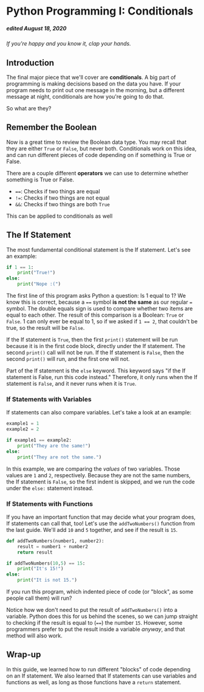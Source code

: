 # Python Programming I: Conditionals
##### edited August 18, 2020

_If you're happy and you know it, clap your hands._

## Introduction
The final major piece that we'll cover are **conditionals**. A big part of programming is making decisions based on the data you have. If your program needs to print out one message in the morning, but a different message at night, conditionals are how you're going to do that.

So what are they?

## Remember the Boolean
Now is a great time to review the Boolean data type. You may recall that they are either `True` or `False`, but never both. Conditionals work on this idea, and can run different pieces of code depending on if something is True or False.

There are a couple different **operators** we can use to determine whether something is True or False.

- `==`: Checks if two things are equal
- `!=`: Checks if two things are not equal
- `&&`: Checks if two things are both `True`

This can be applied to conditionals as well

## The If Statement
The most fundamental conditional statement is the If statement. Let's see an example:

```Python
if 1 == 1:
    print("True!")
else:
    print("Nope :(")
```

The first line of this program asks Python a question: Is 1 equal to 1? We know this is correct, because a `==` symbol **is not the same** as our regular `=` symbol. The double equals sign is used to compare whether two items are equal to each other. The result of this comparison is a Boolean: `True` or `False`. 1 can only ever be equal to 1, so if we asked if `1 == 2`, that couldn't be true, so the result will be `False`.

If the If statement is `True`, then the first `print()` statement will be run because it is in the first code block, directly under the If statement. The second `print()` call will not be run. If the If statement is `False`, then the second `print()` will run, and the first one will not. 

Part of the If statement is the `else` keyword. This keyword says "if the If statement is False, run this code instead." Therefore, it only runs when the If statement is `False`, and it never runs when it is `True`.

### If Statements with Variables
If statements can also compare variables. Let's take a look at an example:

```Python
example1 = 1
example2 = 2

if example1 == example2:
    print("They are the same!")
else:
    print("They are not the same.")
```

In this example, we are comparing the _values_ of two variables. Those values are `1` and `2`, respectively. Because they are not the same numbers, the If statement is `False`, so the first indent is skipped, and we run the code under the `else:` statement instead.

### If Statements with Functions
If you have an important function that may decide what your program does, If statements can call that, too! Let's use the `addTwoNumbers()` function from the last guide. We'll add `10` and `5` together, and see if the result is `15`.

```Python
def addTwoNumbers(number1, number2):
    result = number1 + number2
    return result

if addTwoNumbers(10,5) == 15:
    print("It's 15!")
else:
    print("It is not 15.")
```

If you run this program, which indented piece of code (or "block", as some people call them) will run?

Notice how we don't need to put the result of `addTwoNumbers()` into a variable. Python does this for us behind the scenes, so we can jump straight to checking if the result is equal to (`==`) the number `15`. However, some programmers prefer to put the result inside a variable _anyway_, and that method will also work.

## Wrap-up
In this guide, we learned how to run different "blocks" of code depending on an If statement. We also learned that If statements can use variables and functions as well, as long as those functions have a `return` statement.